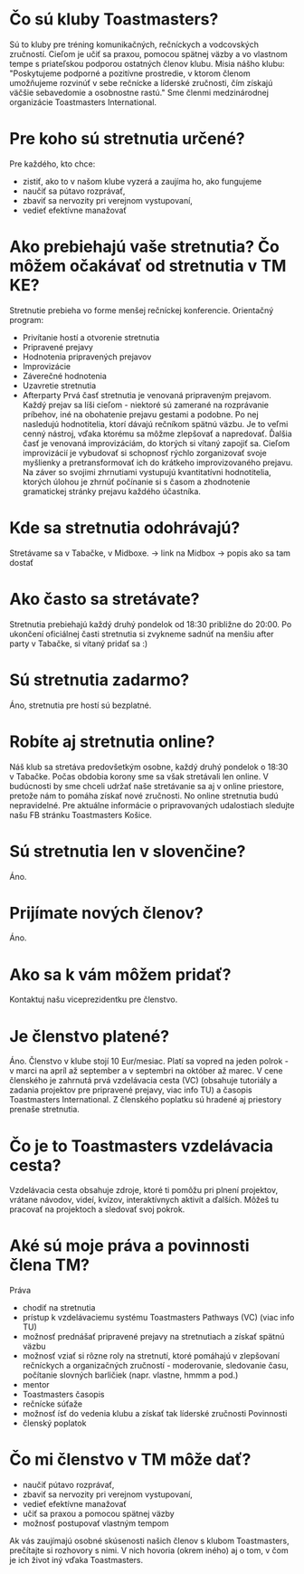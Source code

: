 # Čo sú kluby Toastmasters?
Sú to kluby pre tréning komunikačných, rečníckych a vodcovských zručností. Cieľom je učiť sa praxou, pomocou spätnej väzby a vo vlastnom tempe s priateľskou podporou ostatných členov klubu.
Misia nášho klubu: "Poskytujeme podporné a pozitívne prostredie, v ktorom členom umožňujeme rozvinúť v sebe rečnícke a líderské zručnosti, čím získajú väčšie sebavedomie a osobnostne rastú."
Sme členmi medzinárodnej organizácie Toastmasters International.

# Pre koho sú stretnutia určené?
Pre každého, kto chce:
- zistiť, ako to v našom klube vyzerá a zaujíma ho, ako fungujeme
- naučiť sa pútavo rozprávať, 
- zbaviť sa nervozity pri verejnom vystupovaní,
- vedieť efektívne manažovať

# Ako prebiehajú vaše stretnutia? Čo môžem očakávať od stretnutia v TM KE?
Stretnutie prebieha vo forme menšej rečníckej konferencie.
Orientačný program: 
- Privítanie hostí a otvorenie stretnutia
- Pripravené prejavy
- Hodnotenia pripravených prejavov
- Improvizácie
- Záverečné hodnotenia
- Uzavretie stretnutia
- Afterparty 
Prvá časť stretnutia je venovaná pripraveným prejavom. Každý prejav sa líši cieľom - niektoré sú zamerané na rozprávanie príbehov, iné na obohatenie prejavu gestami a podobne.
Po nej nasledujú hodnotitelia, ktorí dávajú rečníkom spätnú väzbu. Je to veľmi cenný nástroj, vďaka ktorému sa môžme zlepšovať a napredovať.
Ďalšia časť je venovaná improvizáciám, do ktorých si vítaný zapojiť sa. Cieľom improvizácií je vybudovať si schopnosť rýchlo zorganizovať svoje myšlienky a pretransformovať ich do krátkeho improvizovaného prejavu.
Na záver so svojimi zhrnutiami vystupujú kvantitatívni hodnotitelia, ktorých úlohou je zhrnúť počínanie si s časom a zhodnotenie gramatickej stránky prejavu každého účastníka.

# Kde sa stretnutia odohrávajú?
Stretávame sa v Tabačke, v Midboxe. 
-> link na Midbox
-> popis ako sa tam dostať

# Ako často sa stretávate?
Stretnutia prebiehajú každý druhý pondelok od 18:30 približne do 20:00. Po ukončení oficiálnej časti stretnutia si zvykneme sadnúť na menšiu after party v Tabačke, si vítaný pridať sa :)

# Sú stretnutia zadarmo?
Áno, stretnutia pre hostí sú bezplatné.

# Robíte aj stretnutia online?
Náš klub sa stretáva predovšetkým osobne, každý druhý pondelok o 18:30 v Tabačke. Počas obdobia korony sme sa však stretávali len online. V budúcnosti by sme chceli udržať naše stretávanie sa aj v online priestore, pretože nám to pomáha získať nové zručnosti. No online stretnutia budú nepravidelné. Pre aktuálne informácie o pripravovaných udalostiach sledujte našu FB stránku Toastmasters Košice.

# Sú stretnutia len v slovenčine?
Áno.

# Prijímate nových členov?
Áno.

# Ako sa k vám  môžem pridať?
Kontaktuj našu viceprezidentku pre členstvo.

# Je členstvo platené?
Áno. Členstvo v klube stojí 10 Eur/mesiac. Platí sa vopred na jeden polrok - v marci na apríl až september a v septembri na október až marec.
V cene členského je zahrnutá prvá vzdelávacia cesta (VC) (obsahuje tutoriály a zadania projektov pre pripravené prejavy, viac info TU) a časopis Toastmasters International. Z členského poplatku sú hradené aj priestory prenaše stretnutia.

# Čo je to Toastmasters vzdelávacia cesta?
Vzdelávacia cesta obsahuje zdroje, ktoré ti pomôžu pri plnení projektov, vrátane návodov, videí, kvízov, interaktívnych aktivít a ďalších. Môžeš tu pracovať na projektoch a sledovať svoj pokrok.

# Aké sú moje práva a povinnosti člena TM?
Práva
- chodiť na stretnutia
- prístup k vzdelávaciemu systému Toastmasters Pathways (VC) (viac info TU)
- možnosť prednášať pripravené prejavy na stretnutiach a získať spätnú väzbu
- možnosť vziať si rôzne roly na stretnutí, ktoré pomáhajú v zlepšovaní rečníckych a organizačných zručností - moderovanie, sledovanie času, počítanie slovných barličiek (napr. vlastne, hmmm a pod.)
- mentor
- Toastmasters časopis
- rečnícke súťaže
- možnosť ísť do vedenia klubu a získať tak líderské zručnosti
Povinnosti
- členský poplatok

# Čo mi členstvo v TM môže dať?
- naučiť pútavo rozprávať, 
- zbaviť sa nervozity pri verejnom vystupovaní,
- vedieť efektívne manažovať
- učiť sa praxou a pomocou spätnej väzby
- možnosť postupovať vlastným tempom

Ak vás zaujímajú osobné skúsenosti našich členov s klubom Toastmasters, prečítajte si rozhovory s nimi. V nich hovoria (okrem iného) aj o tom, v čom je ich život iný vďaka Toastmasters.